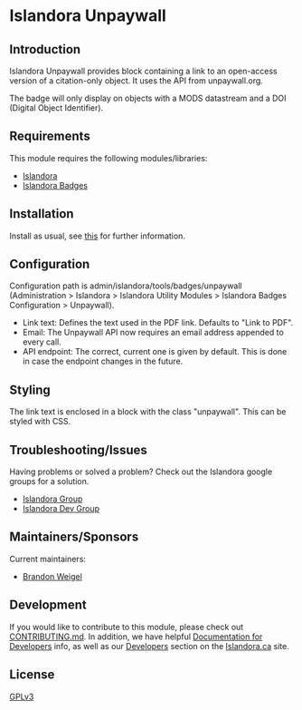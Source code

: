 # Islandora Unpaywall

## Introduction

Islandora Unpaywall provides block containing a link to an open-access version of a citation-only object. It uses the API from unpaywall.org. 

The badge will only display on objects with a MODS datastream and a DOI (Digital Object Identifier).

## Requirements

This module requires the following modules/libraries:

* [Islandora](https://github.com/islandora/islandora)
* [Islandora Badges](../../)

## Installation

Install as usual, see [this](https://drupal.org/documentation/install/modules-themes/modules-7) for further information.

## Configuration

Configuration path is admin/islandora/tools/badges/unpaywall (Administration > Islandora > Islandora Utility Modules > Islandora Badges Configuration > Unpaywall).

* Link text: Defines the text used in the PDF link. Defaults to "Link to PDF".
* Email: The Unpaywall API now requires an email address appended to every call.
* API endpoint: The correct, current one is given by default. This is done in case the endpoint changes in the future.

## Styling
The link text is enclosed in a block with the class "unpaywall". This can be styled with CSS.

## Troubleshooting/Issues

Having problems or solved a problem? Check out the Islandora google groups for a solution.

* [Islandora Group](https://groups.google.com/forum/?hl=en&fromgroups#!forum/islandora)
* [Islandora Dev Group](https://groups.google.com/forum/?hl=en&fromgroups#!forum/islandora-dev)

## Maintainers/Sponsors

Current maintainers:

* [Brandon Weigel](https://github.com/bondjimbond)

## Development

If you would like to contribute to this module, please check out [CONTRIBUTING.md](CONTRIBUTING.md). In addition, we have helpful [Documentation for Developers](https://github.com/Islandora/islandora/wiki#wiki-documentation-for-developers) info, as well as our [Developers](http://islandora.ca/developers) section on the [Islandora.ca](http://islandora.ca) site.

## License

[GPLv3](http://www.gnu.org/licenses/gpl-3.0.txt)
